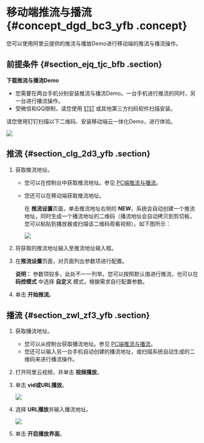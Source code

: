 # 移动端推流与播流 {#concept_dgd_bc3_yfb .concept}

您可以使用阿里云提供的推流与播放Demo进行移动端的推流与播流操作。

## 前提条件 {#section_ejq_tjc_bfb .section}

**下载推流与播流Demo**

-   您需要在两台手机分别安装推流与播流Demo。一台手机进行推流的同时，另一台进行播流操作。
-   受微信和QQ限制，请您使用 [钉钉](https://itunes.apple.com/cn/app/%E9%92%89%E9%92%89/id930368978?spm=a2c4g.11186623.2.4.3c50650ctVEl77&mt=8) 或其他第三方扫码软件扫描安装。

请您使用钉钉扫描以下二维码、安装移动端云一体化Demo，进行体验。

![](http://static-aliyun-doc.oss-cn-hangzhou.aliyuncs.com/assets/img/65259/154391692333191_zh-CN.png)

## 推流 {#section_clg_2d3_yfb .section}

1.  获取推流地址。
    -   您可以在控制台中获取推流地址。参见 [PC端推流与播流](cn.zh-CN/快速入门/推流与播流/PC端推流与播流.md#)。
    -   您还可以在移动端获取推流地址。

        在 **推流设置**页面，单击推流地址右侧的 **NEW**，系统会自动创建一个推流地址，同时生成一个播流地址的二维码（播流地址会自动拷贝到剪切板，您可以粘贴到播放器或扫描该二维码观看视频）。如下图所示：

        ![](http://static-aliyun-doc.oss-cn-hangzhou.aliyuncs.com/assets/img/65259/154391692333195_zh-CN.png)

2.  将获取的推流地址输入至推流地址输入框。
3.  在**推流设置**页面，对页面列出参数项进行配置。

    **说明：** 参数项较多，此处不一一列举。您可以按照默认值进行推流，也可以在 **码控模式** 中选择 **自定义** 模式，根据需求自行配置参数。

4.  单击 **开始推流**。

## 播流 {#section_zwl_zf3_yfb .section}

1.  获取播流地址。
    -   您可以从控制台获取播流地址。参见 [PC端推流与播流](cn.zh-CN/快速入门/推流与播流/PC端推流与播流.md#)。
    -   您还可以输入另一台手机自动创建的播流地址，或扫描系统自动生成的二维码来进行播流操作。
2.  打开阿里云视频，并单击 **视频播放**。
3.  单击 **vid或URL播放**。

    ![](http://static-aliyun-doc.oss-cn-hangzhou.aliyuncs.com/assets/img/65259/154391692333204_zh-CN.png)

4.  选择 **URL播放**并输入播流地址。

    ![](http://static-aliyun-doc.oss-cn-hangzhou.aliyuncs.com/assets/img/65259/154391692333200_zh-CN.png)

5.  单击 **开启播放界面**。

